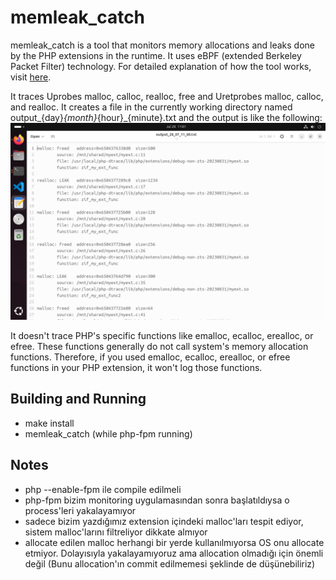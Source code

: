 # memleak_catch

memleak_catch is a tool that monitors memory allocations and leaks done by the PHP extensions in the runtime. It uses eBPF (extended Berkeley Packet Filter) technology. For detailed explanation of how the tool works, visit [here](https://medium.com/@psy_maestro/ebpf-based-php-extension-memory-leak-runtime-monitoring-9a88cbe58e76).

It traces Uprobes malloc, calloc, realloc, free and Uretprobes malloc, calloc, and realloc. It creates a file in the currently working directory named output_{day}_{month}_{hour}_{minute}.txt and the output is like the following: 
![sample output](memleak_catch_output.png)

It doesn't trace PHP's specific functions like emalloc, ecalloc, erealloc, or efree. These functions generally do not call system's memory allocation functions. Therefore, if you used emalloc, ecalloc, erealloc, or efree functions in your PHP extension, it won't log those functions. 

## Building and Running
- make install
- memleak_catch (while php-fpm running)

## Notes
- php --enable-fpm ile compile edilmeli
- php-fpm bizim monitoring uygulamasından sonra başlatıldıysa o process'leri yakalayamıyor
- sadece bizim yazdığımız extension içindeki malloc'ları tespit ediyor, sistem malloc'larını filtreliyor dikkate almıyor
- allocate edilen malloc herhangi bir yerde kullanılmıyorsa OS onu allocate etmiyor. Dolayısıyla yakalayamıyoruz ama allocation olmadığı için önemli değil (Bunu allocation'ın commit edilmemesi şeklinde de düşünebiliriz)
